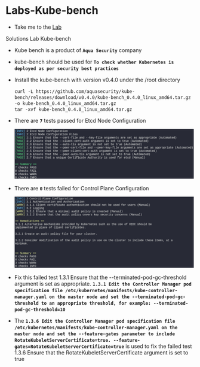 # Labs-Kube-bench
- Take me to the [Lab](https://kodekloud.com/courses/1378608/lectures/31703368)

Solutions Lab Kube-bench

- Kube bench is a product of **`Aqua Security`** company

- kube-bench should be used for **`To check whether Kubernetes is deployed as per security best practices`**

- Install the kube-bench with version v0.4.0 under the /root directory

      curl -L https://github.com/aquasecurity/kube-bench/releases/download/v0.4.0/kube-bench_0.4.0_linux_amd64.tar.gz -o kube-bench_0.4.0_linux_amd64.tar.gz
      tar -xvf kube-bench_0.4.0_linux_amd64.tar.gz

- There are **`7`** tests passed for Etcd Node Configuration

  ![Etcd Node Configuration](../../images/etcdNodeConfiguration.png)

- There are **`0`**  tests failed for Control Plane Configuration

  ![Control Plane Configuration](../../images/controlPlaneConfiguration.png)

- Fix this failed test 1.3.1 Ensure that the --terminated-pod-gc-threshold argument is set as appropriate. **`1.3.1 Edit the Controller Manager pod specification file /etc/kubernetes/manifests/kube-controller-manager.yaml on the master node and set the --terminated-pod-gc-threshold to an appropriate threshold, for example: --terminated-pod-gc-threshold=10`**

- The **`1.3.6 Edit the Controller Manager pod specification file /etc/kubernetes/manifests/kube-controller-manager.yaml
on the master node and set the --feature-gates parameter to include RotateKubeletServerCertificate=true. --feature-gates=RotateKubeletServerCertificate=true`** is used to fix the failed test 1.3.6 Ensure that the RotateKubeletServerCertificate argument is set to true
